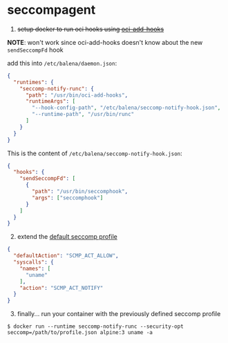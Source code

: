 # seccompagent


1. ~~setup docker to run oci hooks using [oci-add-hooks](https://github.com/awslabs/oci-add-hooks)~~

**NOTE**: won't work since oci-add-hooks doesn't know about the new `sendSeccompFd` hook

add this into `/etc/balena/daemon.json`:

```json
{
  "runtimes": {
    "seccomp-notify-runc": {
      "path": "/usr/bin/oci-add-hooks",
      "runtimeArgs": [
        "--hook-config-path", "/etc/balena/seccomp-notify-hook.json",
        "--runtime-path", "/usr/bin/runc"
      ]
    }
  }
}
```

This is the content of `/etc/balena/seccomp-notify-hook.json`:

```json
{
  "hooks": {
    "sendSeccompFd": [
      {
        "path": "/usr/bin/seccomphook",
        "args": ["seccomphook"]
      }
    ]
  }
}
```


2. extend the [default seccomp profile](https://github.com/moby/moby/raw/master/profiles/seccomp/default.json)

```json
{
  "defaultAction": "SCMP_ACT_ALLOW",
  "syscalls": {
    "names": [
      "uname"
    ],
    "action": "SCMP_ACT_NOTIFY"
  }
}
```


3. finally... run your container with the previously defined seccomp profile

```
$ docker run --runtime seccomp-notify-runc --security-opt seccomp=/path/to/profile.json alpine:3 uname -a
```

